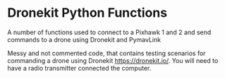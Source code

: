 # Dronekit Python Functions
 A number of functions used to connect to a Pixhawk 1 and 2 and send commands to a drone using Dronekit and PymavLink

Messy and not commented code, that contains testing scenarios for commanding a drone using Dronekit https://dronekit.io/. You will need to have a radio transmitter connected the computer.
